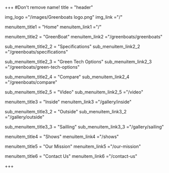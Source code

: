 +++
#Don't remove name!
title = "header"

img_logo ="/images/Greenboats logo.png"
img_link ="/"

menuitem_title1 = "Home"
menuitem_link1 ="/"

menuitem_title2 = "GreenBoat"
menuitem_link2 ="/greenboats/greenboats"

sub_menuitem_title2_2 = "Specifications"
sub_menuitem_link2_2 ="/greenboats/specifications"

sub_menuitem_title2_3 = "Green Tech Options"
sub_menuitem_link2_3 ="/greenboats/green-tech-options"

sub_menuitem_title2_4 = "Compare"
sub_menuitem_link2_4 ="/greenboats/compare"

sub_menuitem_title2_5 = "Video"
sub_menuitem_link2_5 ="/video"

menuitem_title3 = "Inside"
menuitem_link3 ="/gallery/inside"

sub_menuitem_title3_2 = "Outside"
sub_menuitem_link3_2 ="/gallery/outside"

sub_menuitem_title3_3 = "Sailling"
sub_menuitem_link3_3 ="/gallery/sailing"

menuitem_title4 = "Shows"
menuitem_link4 ="/shows"

menuitem_title5 = "Our Mission"
menuitem_link5 ="/our-mission"

menuitem_title6 = "Contact Us"
menuitem_link6 ="/contact-us"


+++